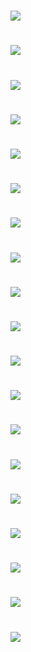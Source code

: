 # ![](LED1.jpg)
# ![](门铃模块&代码.jpg)
# ![](门铃.jpg)
# ![](LED显示屏.jpg)
# ![](智能声控灯.jpg)
# ![](树莓派例.png)
# ![](蜂鸣器.jpg)
# ![](小车.png)
# ![](小车模型1.jpg)
# ![](小车模型2.jpg)
# ![](小车模型3.jpg)
# ![](pythonpicture.png)
# ![](dataquest1.png)
# ![](maincpp截图.png)
# ![](摄像头.png)
# ![](Opencvdraw.png)
# ![](diaoke1.png)
# ![](diaoke.jpg)
# ![](minecraft.png)
